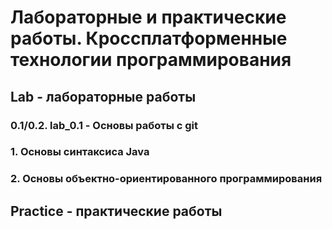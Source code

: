 # Лабораторные и практические работы. Кроссплатформенные технологии программирования
## Lab - лабораторные работы
### 0.1/0.2. lab_0.1 - Основы работы с git
### 1. Основы синтаксиса Java
### 2. Основы объектно-ориентированного программирования
## Practice - практические работы